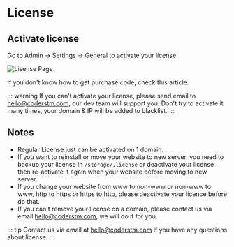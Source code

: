 # License

## Activate license
Go to Admin -> Settings -> General to activate your license

![Lisense Page](/license-page.jpg)

If you don't know how to get purchase code, check this article.

::: warning
If you can't activate your license, please send email to hello@coderstm.com, our dev team will support you. Don't try to activate it many times, your domain & IP will be added to blacklist.
:::

## Notes

- Regular License just can be activated on 1 domain.
- If you want to reinstall or move your website to new server, you need to backup your license in `/storage/.license` or deactivate your license then re-activate it again when your website before moving to new server.
- If you change your website from www to non-www or non-www to www, http to https or https to http, please deactivate your licence before do that.
- If you can't remove your license on a domain, please contact us via email hello@coderstm.com, we will do it for you.

::: tip
Contact us via email at hello@coderstm.com if you have any questions about license.
:::